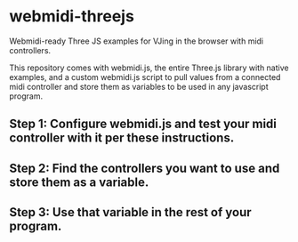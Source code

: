 # webmidi-threejs
Webmidi-ready Three JS examples for VJing in the browser with midi controllers.

This repository comes with webmidi.js, the entire Three.js library with native examples, and a custom webmidi.js script to pull values from a connected midi controller and store them as variables to be used in any javascript program. 

## Step 1: Configure webmidi.js and test your midi controller with it per these instructions.

## Step 2: Find the controllers you want to use and store them as a variable.

## Step 3: Use that variable in the rest of your program.


